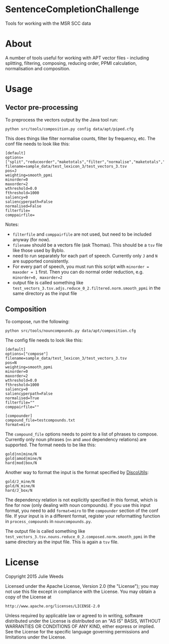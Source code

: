 # SentenceCompletionChallenge

Tools for working with the MSR SCC data

# About

A number of tools useful for working with APT vector files - including splitting, filtering, composing, reducing order, PPMI calculation, normalisation and composition.


# Usage

## Vector pre-processing

To preprocess the vectors output by the Java tool run:

```
python src/tools/composition.py config data/apt/piped.cfg
```

This does things like filter normalise counts, filter by frequency, etc. The conf file needs to look like this:

```
[default]
options=["split","reduceorder","maketotals","filter","normalise","maketotals","revectorise"]
filename=sample_data/test_lexicon_3/test_vectors_3.tsv
pos=J
weighting=smooth_ppmi
minorder=0 
maxorder=2
wthreshold=0.0
fthreshold=1000
saliency=0
saliencyperpath=False
normalised=False
filterfile=
comppairfile=
```

Notes:
 
 - `filterfile` and `comppairfile` are not used, but need to be included anyway (for now).
 - `filename` should be a vectors file (ask Thomas). This should be a `tsv` file like those used by Byblo.
 - need to run separately for each part of speech. Currently only `J` and `N` are supported consistently.
 - For every part of speech, you must run this script with `minorder = maxoder = 1` first. Then you can do normal order reduction, e.g. `minorder=0, maxorder=2` 
 - output file is called something like `test_vectors_3.tsv.adjs.reduce_0_2.filtered.norm.smooth_ppmi` in the same directory as the input file

 

## Composition

To compose, run the following:

```
python src/tools/nouncompounds.py data/apt/composition.cfg
```

The config file needs to look like this:

```
[default]
options=["compose"]
filename=sample_data/test_lexicon_3/test_vectors_3.tsv
pos=N
weighting=smooth_ppmi
minorder=0
maxorder=2
wthreshold=0.0
fthreshold=1000
saliency=0
saliencyperpath=False
normalised=True
filterfile=""
comppairfile=""

[compounder]
compound_file=testcompounds.txt
format=miro
```

The `compound_file` options needs to point to a list of phrases to compose. Currently only noun phrases (`nn` and `amod` dependency relations) are supported. The format needs to be like this:

```
gold|nn|mine/N
gold|amod|mine/N
hard|mod|box/N

```

Another way to format the input is the format specified by [DiscoUtils](https://github.com/mbatchkarov/DiscoUtils):
```
gold/J_mine/N
gold/N_mine/N
hard/J_box/N
```
The dependency relation is not explicitly specified in this format, which is fine for now (only dealing with noun compounds). If you use this input format, you need to add `format=miro` to the `compounder` section of the conf file. If your input is in a different format, register your reformatting function in `process_compounds` in `nouncompounds.py`.


The output file is called something like `test_vectors_3.tsv.nouns.reduce_0_2.composed.norm.smooth_ppmi` in the same directory as the input file. This is again a `tsv` file.

# License

Copyright 2015 Julie Weeds

Licensed under the Apache License, Version 2.0 (the "License");
you may not use this file except in compliance with the License.
You may obtain a copy of the License at

    http://www.apache.org/licenses/LICENSE-2.0

Unless required by applicable law or agreed to in writing, software
distributed under the License is distributed on an "AS IS" BASIS,
WITHOUT WARRANTIES OR CONDITIONS OF ANY KIND, either express or implied.
See the License for the specific language governing permissions and
limitations under the License.
